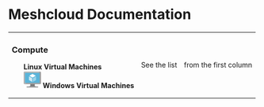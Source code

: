 # Meshcloud Documentation

<table>
  <tbody>
    <tr>
      <td>
        <h3>Compute</h3>
        <ul style="list-style-type: none;">
          <li><strong>Linux Virtual Machines</strong></li>
          <li style="display: table-cell; vertical-align: middle;">
            <img src="assets/virtualmachine.svg" width="35" />
            <strong>Windows Virtual Machines</strong>
          </li>
        </ul>
      </td>
      <td align="center">See the list</td>
      <td align="right">from the first column</td>
    </tr>
  </tbody>
</table>


